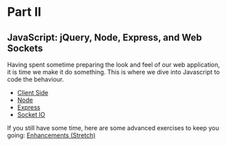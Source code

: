 # Part II

## JavaScript: jQuery, Node, Express, and Web Sockets

Having spent sometime preparing the look and feel of our web application, it is time we make it do something.  This is where we dive into Javascript to code the behaviour.   

* [Client Side](client-js.md)
* [Node](node.md)
* [Express](express.md)
* [Socket IO](socket.io.md)

If you still have some time, here are some advanced exercises to keep you going: [Enhancements \(Stretch\)](../part3/README.md)

